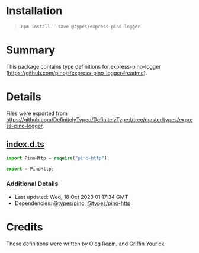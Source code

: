 # Installation
> `npm install --save @types/express-pino-logger`

# Summary
This package contains type definitions for express-pino-logger (https://github.com/pinojs/express-pino-logger#readme).

# Details
Files were exported from https://github.com/DefinitelyTyped/DefinitelyTyped/tree/master/types/express-pino-logger.
## [index.d.ts](https://github.com/DefinitelyTyped/DefinitelyTyped/tree/master/types/express-pino-logger/index.d.ts)
````ts
import PinoHttp = require("pino-http");

export = PinoHttp;

````

### Additional Details
 * Last updated: Wed, 18 Oct 2023 01:17:34 GMT
 * Dependencies: [@types/pino](https://npmjs.com/package/@types/pino), [@types/pino-http](https://npmjs.com/package/@types/pino-http)

# Credits
These definitions were written by [Oleg Repin](https://github.com/iamolegga), and [Griffin Yourick](https://github.com/tough-griff).
